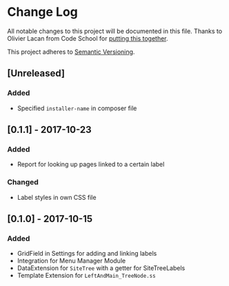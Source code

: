 # Change Log
All notable changes to this project will be documented in this file. Thanks to Olivier Lacan from Code School for [putting this together](http://keepachangelog.com/).

This project adheres to [Semantic Versioning](http://semver.org/).

## [Unreleased]
### Added
- Specified `installer-name` in composer file

## [0.1.1] - 2017-10-23
### Added
- Report for looking up pages linked to a certain label

### Changed
- Label styles in own CSS file

## [0.1.0] - 2017-10-15
### Added
- GridField in Settings for adding and linking labels
- Integration for Menu Manager Module
- DataExtension for `SiteTree` with a getter for SiteTreeLabels
- Template Extension for `LeftAndMain_TreeNode.ss`